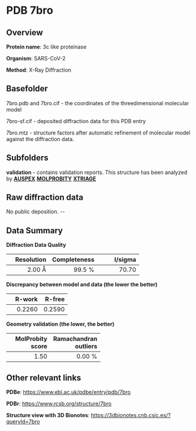 # PDB 7bro

## Overview

**Protein name**: 3c like proteinase

**Organism**: SARS-CoV-2

**Method**: X-Ray Diffraction

## Basefolder

7bro.pdb and 7bro.cif - the coordinates of the threedimensional molecular model

7bro-sf.cif - deposited diffraction data for this PDB entry

7bro.mtz - structure factors after automatic refinement of molecular model against the diffraction data.

## Subfolders





**validation** - contains validation reports. This structure has been analyzed by [**AUSPEX**](https://github.com/thorn-lab/coronavirus_structural_task_force/tree/master/pdb/3c_like_proteinase/SARS-CoV-2/7bro/validation/auspex)  [**MOLPROBITY**](https://github.com/thorn-lab/coronavirus_structural_task_force/tree/master/pdb/3c_like_proteinase/SARS-CoV-2/7bro/validation/molprobity) [**XTRIAGE**](https://github.com/thorn-lab/coronavirus_structural_task_force/blob/master/pdb/3c_like_proteinase/SARS-CoV-2/7bro/validation/Xtriage_output.log)  



## Raw diffraction data

No public deposition. --<br> 

## Data Summary
**Diffraction Data Quality**

|   | Resolution | Completeness| I/sigma |
|---|-------------:|----------------:|--------------:|
|   |2.00 Å|99.5  %|<img width=50/>70.70|

**Discrepancy between model and data (the lower the better)**

|   | **R-work**| **R-free**   
|---|-------------:|----------------:|           
||  0.2260|  0.2590|

**Geometry validation (the lower, the better)**

|   |**MolProbity<br>score**| **Ramachandran<br>outliers** 
|---|-------------:|----------------:|
||  1.50|  0.00 %|

 

 



## Other relevant links 
**PDBe**:  https://www.ebi.ac.uk/pdbe/entry/pdb/7bro
 
**PDBr**: https://www.rcsb.org/structure/7bro 

**Structure view with 3D Bionotes**: https://3dbionotes.cnb.csic.es/?queryId=7bro

